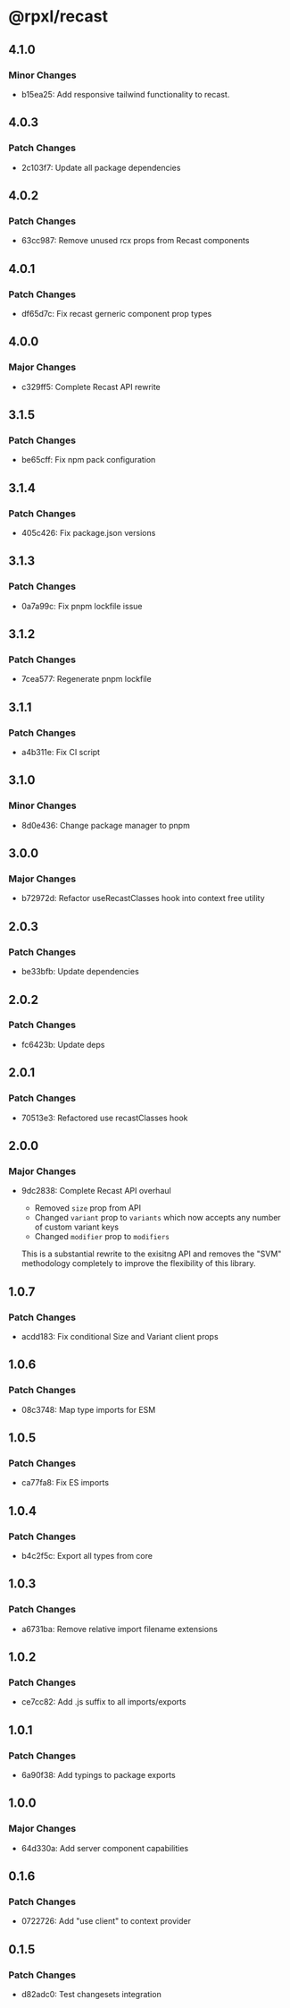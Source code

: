 # @rpxl/recast

## 4.1.0

### Minor Changes

- b15ea25: Add responsive tailwind functionality to recast.

## 4.0.3

### Patch Changes

- 2c103f7: Update all package dependencies

## 4.0.2

### Patch Changes

- 63cc987: Remove unused rcx props from Recast components

## 4.0.1

### Patch Changes

- df65d7c: Fix recast gerneric component prop types

## 4.0.0

### Major Changes

- c329ff5: Complete Recast API rewrite

## 3.1.5

### Patch Changes

- be65cff: Fix npm pack configuration

## 3.1.4

### Patch Changes

- 405c426: Fix package.json versions

## 3.1.3

### Patch Changes

- 0a7a99c: Fix pnpm lockfile issue

## 3.1.2

### Patch Changes

- 7cea577: Regenerate pnpm lockfile

## 3.1.1

### Patch Changes

- a4b311e: Fix CI script

## 3.1.0

### Minor Changes

- 8d0e436: Change package manager to pnpm

## 3.0.0

### Major Changes

- b72972d: Refactor useRecastClasses hook into context free utility

## 2.0.3

### Patch Changes

- be33bfb: Update dependencies

## 2.0.2

### Patch Changes

- fc6423b: Update deps

## 2.0.1

### Patch Changes

- 70513e3: Refactored use recastClasses hook

## 2.0.0

### Major Changes

- 9dc2838: Complete Recast API overhaul

  - Removed `size` prop from API
  - Changed `variant` prop to `variants` which now accepts any number of custom variant keys
  - Changed `modifier` prop to `modifiers`

  This is a substantial rewrite to the exisitng API and removes the "SVM" methodology completely to improve the flexibility of this library.

## 1.0.7

### Patch Changes

- acdd183: Fix conditional Size and Variant client props

## 1.0.6

### Patch Changes

- 08c3748: Map type imports for ESM

## 1.0.5

### Patch Changes

- ca77fa8: Fix ES imports

## 1.0.4

### Patch Changes

- b4c2f5c: Export all types from core

## 1.0.3

### Patch Changes

- a6731ba: Remove relative import filename extensions

## 1.0.2

### Patch Changes

- ce7cc82: Add .js suffix to all imports/exports

## 1.0.1

### Patch Changes

- 6a90f38: Add typings to package exports

## 1.0.0

### Major Changes

- 64d330a: Add server component capabilities

## 0.1.6

### Patch Changes

- 0722726: Add "use client" to context provider

## 0.1.5

### Patch Changes

- d82adc0: Test changesets integration
